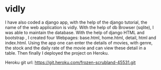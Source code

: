 # vidly
I have also coded a django app, with the help of the django tutorial, the name of the web application is vidly.
With the help of db Browser (sqlite), I was able to maintain the database.
With the help of django HTML and bootstrap , I created four Webpages: base.html, home.html, detail, html and index.html.
Using the app one can enter the details of movies, with genre, the stock and the daily rate of the movie and can view these detail in a table.
Then finally I deployed the project on Heroku. 

Heroku git url: https://git.heroku.com/frozen-scrubland-45531.git

